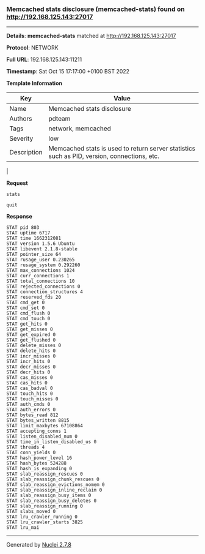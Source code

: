 ### Memcached stats disclosure (memcached-stats) found on http://192.168.125.143:27017
---
**Details**: **memcached-stats**  matched at http://192.168.125.143:27017

**Protocol**: NETWORK

**Full URL**: 192.168.125.143:11211

**Timestamp**: Sat Oct 15 17:17:00 +0100 BST 2022

**Template Information**

| Key | Value |
|---|---|
| Name | Memcached stats disclosure |
| Authors | pdteam |
| Tags | network, memcached |
| Severity | low |
| Description | Memcached stats is used to return server statistics such as PID, version, connections, etc.
 |

**Request**
```http
stats

quit

```

**Response**
```http
STAT pid 803
STAT uptime 6717
STAT time 1662312081
STAT version 1.5.6 Ubuntu
STAT libevent 2.1.8-stable
STAT pointer_size 64
STAT rusage_user 0.230265
STAT rusage_system 0.292260
STAT max_connections 1024
STAT curr_connections 1
STAT total_connections 10
STAT rejected_connections 0
STAT connection_structures 4
STAT reserved_fds 20
STAT cmd_get 0
STAT cmd_set 0
STAT cmd_flush 0
STAT cmd_touch 0
STAT get_hits 0
STAT get_misses 0
STAT get_expired 0
STAT get_flushed 0
STAT delete_misses 0
STAT delete_hits 0
STAT incr_misses 0
STAT incr_hits 0
STAT decr_misses 0
STAT decr_hits 0
STAT cas_misses 0
STAT cas_hits 0
STAT cas_badval 0
STAT touch_hits 0
STAT touch_misses 0
STAT auth_cmds 0
STAT auth_errors 0
STAT bytes_read 812
STAT bytes_written 8815
STAT limit_maxbytes 67108864
STAT accepting_conns 1
STAT listen_disabled_num 0
STAT time_in_listen_disabled_us 0
STAT threads 4
STAT conn_yields 0
STAT hash_power_level 16
STAT hash_bytes 524288
STAT hash_is_expanding 0
STAT slab_reassign_rescues 0
STAT slab_reassign_chunk_rescues 0
STAT slab_reassign_evictions_nomem 0
STAT slab_reassign_inline_reclaim 0
STAT slab_reassign_busy_items 0
STAT slab_reassign_busy_deletes 0
STAT slab_reassign_running 0
STAT slabs_moved 0
STAT lru_crawler_running 0
STAT lru_crawler_starts 3825
STAT lru_mai
```


---
Generated by [Nuclei 2.7.8](https://github.com/projectdiscovery/nuclei)